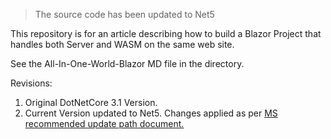 > The source code has been updated to Net5

This repository is for an article describing how to build a Blazor Project that handles both Server and WASM on the same web site.

See the All-In-One-World-Blazor MD file in the directory.

Revisions:

1. Original DotNetCore 3.1 Version.
2. Current Version updated to Net5.  Changes applied as per [MS recommended update path document.](https://docs.microsoft.com/en-us/aspnet/core/migration/31-to-50?view=aspnetcore-5.0&tabs=visual-studio)
